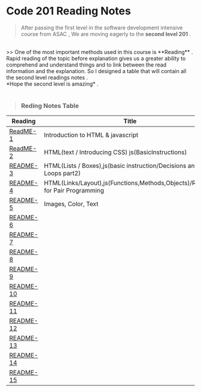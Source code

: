 # Code 201 Reading Notes

> After passing the first level in the software development intensive course from ASAC , We are moving eagerly to the **second level 201** .
<br>
>> One of the most important methods used in this course is **Reading** .
Rapid reading of the topic before explanation gives us a greater ability to comprehend and understand things and to link between the read information and the explanation.
So I designed a table that will contain all the second level readings notes .
<br>
*Hope the second level is amazing* .
<br>
<br>

> ### Reding Notes Table 

| Reading      | Title  |
| -------------| -------|
| [ReadME-1](https://raghadmustafa96.github.io/reading-notes/README-1) |  Introduction to HTML & javascript      |
| [ReadME-2](https://raghadmustafa96.github.io/reading-notes/class-02) | HTML(text / Introducing CSS) js(BasicInstructions)      |
| [README-3](https://raghadmustafa96.github.io/reading-notes/README-3) | HTML(Lists / Boxes),js(basic instruction/Decisions and Loops part2) |
| [README-4](https://raghadmustafa96.github.io/reading-notes/README-4) | HTML(Links/Layout),js(Functions,Methods,Objects)/Reasons for Pair Programming|
| [README-5](https://raghadmustafa96.github.io/reading-notes/README-5) | Images, Color, Text|
| [README-6]() |        |
| [README-7]() |        |
| [README-8]() |        |
| [README-9]() |        |
| [README-10]()|        |
| [README-11]()|        |
| [README-12]()|        |
| [README-13]()|        |
| [README-14]()|        |
| [README-15]()|        |